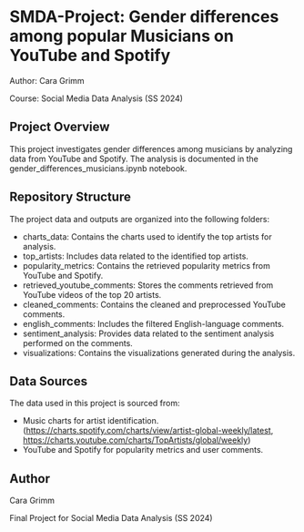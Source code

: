 # SMDA-Project: Gender differences among popular Musicians on YouTube and Spotify
Author: Cara Grimm

Course: Social Media Data Analysis (SS 2024)

## Project Overview
This project investigates gender differences among musicians by analyzing data from YouTube and Spotify. The analysis is documented in the gender_differences_musicians.ipynb notebook.


## Repository Structure
The project data and outputs are organized into the following folders:
- charts_data: Contains the charts used to identify the top artists for analysis.
- top_artists: Includes data related to the identified top artists.
- popularity_metrics: Contains the retrieved popularity metrics from YouTube and Spotify.
- retrieved_youtube_comments: Stores the comments retrieved from YouTube videos of the top 20 artists.
- cleaned_comments: Contains the cleaned and preprocessed YouTube comments.
- english_comments: Includes the filtered English-language comments.
- sentiment_analysis: Provides data related to the sentiment analysis performed on the comments.
- visualizations: Contains the visualizations generated during the analysis.


## Data Sources
The data used in this project is sourced from:
- Music charts for artist identification. (https://charts.spotify.com/charts/view/artist-global-weekly/latest, https://charts.youtube.com/charts/TopArtists/global/weekly)
- YouTube and Spotify for popularity metrics and user comments.


## Author
Cara Grimm

Final Project for Social Media Data Analysis (SS 2024)
